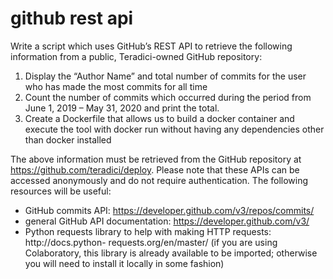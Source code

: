 # github rest api

Write a script which uses GitHub’s REST API to retrieve the following information from a 
public, Teradici-owned GitHub repository: 
1. Display the “Author Name” and total number of commits for the user who has made the 
most commits for all time 
2. Count the number of commits which occurred during the period from June 1, 2019 – May 
31, 2020 and print the total.
3. Create a Dockerfile that allows us to build a docker container and execute the tool with docker run without having any dependencies other than docker installed 

The above information must be retrieved from the GitHub repository at 
https://github.com/teradici/deploy. Please note that these APIs can be accessed anonymously 
and do not require authentication. The following resources will be useful: 
- GitHub commits API: https://developer.github.com/v3/repos/commits/ 
- general GitHub API documentation: https://developer.github.com/v3/ 
- Python requests library to help with making HTTP requests: http://docs.python-
requests.org/en/master/ (if you are using Colaboratory, this library is already available to be imported; otherwise you will need to install it locally in some fashion) 